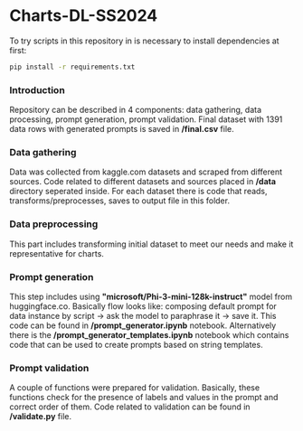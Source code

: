 # Charts-DL-SS2024

To try scripts in this repository in is necessary to install dependencies at first:

```bash
pip install -r requirements.txt
```

### Introduction

Repository can be described in 4 components: data gathering, data processing, prompt generation, prompt validation.
Final dataset with 1391 data rows with generated prompts is saved in **/final.csv** file.

### Data gathering

Data was collected from kaggle.com datasets and scraped from different sources. Code related to different datasets and sources placed in **/data** directory seperated inside. For each dataset there is code that reads, transforms/preprocesses, saves to output file in this folder.

### Data preprocessing
This part includes transforming initial 
dataset to meet our needs and make it representative for charts.

### Prompt generation
This step includes using **"microsoft/Phi-3-mini-128k-instruct"** model from 
huggingface.co. 
Basically flow looks like: composing default prompt for data instance by script -> ask the model to paraphrase it -> save it.
This code can be found in **/prompt_generator.ipynb** notebook.
Alternatively there is the **/prompt_generator_templates.ipynb** notebook which contains code that can be used to create prompts based on string templates.

### Prompt validation
A couple of functions were prepared for validation. Basically, these functions check for the presence of labels and values in the prompt and correct order of them.
Code related to validation can be found in **/validate.py** file.



